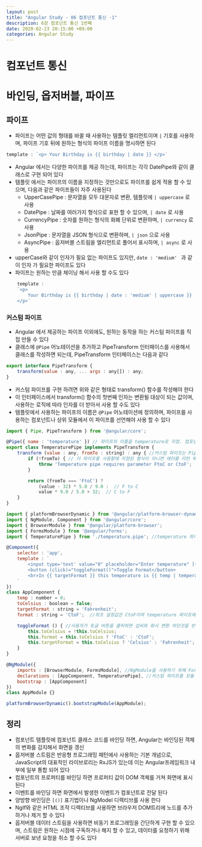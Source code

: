 ```yaml
---
layout: post
title: "Angular Study - 06 컴포넌트 통신 -1"
description: 6장 컴포넌트 통신 1번째
date: 2020-02-23 20:15:00 +09:00
categories: Angular Study
---
```





# 컴포넌트 통신

# 바인딩, 옵저버블, 파이프

## 파이프

- 파이프는 어떤 값의 형태를 바꿀 때 사용하는 템플릿 엘리먼트이며 `|` 기호를 사용하며, 파이프 기호 뒤에 원하는 형식의 파이프 이름을 명시하면 된다

```javascript
template : `<p> Your Birthday is {{ birthday | date }} </p>`
```

- Angular 에서는 다양한 파이프를 제공 하는데, 파이프는 각각 DatePipe와 같이 클래스로 구현 되어 있다
- 템플릿 에서는 파이프의 이름을 지정하는 것만으로도 파이프를 쉽게 적용 할 수 있으며, 다음과 같은 파이프들이 자주 사용된다
	* UpperCasePipe : 문자열을 모두 대문자로 변환, 템플릿에 `| uppercase` 로 사용
	* DatePipe : 날짜를 여러가지 형식으로 표현 할 수 있으며, `| date` 로 사용
	* CurrencyPipe : 숫자를 원하는 형식의 화폐 단위로 변환하며, `| currency` 로 사용
	* JsonPipe : 문자열을 JSON 형식으로 변환하며, `| json` 으로 사용
	* AsyncPipe : 옵저버블 스트림을 엘리먼트로 풀어서 표시하며, `| async` 로 사용
- upperCase와 같이 인자가 필요 없는 파이프도 있지만, `date : 'medium' ` 과 같이 인자 가 필요한 파이프도 있다
- 파이프는 원하는 만큼 체이닝 해서 사용 할 수도 있다

```javascript
	template : 
	`<p> 
		Your Birthday is {{ birthday | date : 'medium' | uppercase }} 
	</p>`
```

### 커스텀 파이프
- Angular 에서 제공하는 파이프 이외에도, 원하는 동작을 하는 커스텀 파이프를 직접 만들 수 있다
- 클래스에 `@Pipe` 어노테이션을 추가하고 PipeTransform 인터페이스를 사용해서 클래스를 작성하면 되는데, PipeTransform 인터페이스는 다음과 같다

```javascript
export interface PipeTransform {
	transform(value : any, ... args : any[]) : any;
}
```

- 커스텀 파이프를 구현 하려면 위와 같은 형태로 transform() 함수를 작성해야 한다
- 이 인터페이스에서 transform() 함수의 첫번째 인자는 변환될 대상이 되는 값이며, 사용하는 로직에 따라 인자를 더 받아서 사용 할 수도 있다
- 템플릿에서 사용하는 파이프의 이름은 `@Pipe` 어노테이션에 정의하며, 파이프를 사용하는 컴포넌트나 상위 모듈에서 이 파이프를 선언해야 사용 할 수 있다

```javascript
import { Pipe, PipeTransform } from '@angular/core';

@Pipe({ name : 'temperature' }) // 파이프의 이름을 temperature로 지정. 컴포넌트 템플릿 에서는 이 이름으로 커스텀 파이프를 사용
export class TemperaturePipe implements PipeTransform {
	transform (value : any, fromTo : string) : any { //커스텀 파이프는 PipeTransform인터페이스로 구현하기 때문에, 반드시 transform을 구현해야 한다
		if (!fromTo) { // 이 파이프를 사용할때 지정된 형식이 아니면 에러를 리턴 해주도록 하였다
			throw 'Temperature pipe requires parameter FtoC or CtoF';
		}

		return (fromTo === 'FtoC') ?
			(value - 32) * 5.0 / 9.0 :  // F to C
			value * 9.0 / 5.0 + 32;  // C to F
	}
}
```

```javascript
import { platformBrowserDynamic } from '@angular/platform-browser-dynamic';
import { NgModule, Component } from '@angular/core';
import { BrowserModule } from '@angular/platform-browser';
import { FormsModule } from '@angular/forms';
import { TemperaturePipe } from './temperature.pipe'; //temperature 파이프 import

@Component({
	selector : 'app',
	template : `
		<input type='text' value="0" placeholder="Enter temperature" [(ngModel)]="temp">
		<button (click)="toggleFormat()">Toggle Format</button>
		<br>In {{ targetFormat }} this temperature is {{ temp | temperature : format | number:'1.1-2' }}  //temperature 파이프에 number 파이프를 체이닝 해서, 정수 한자리를 반드시 표현하고, 소숫점 자리를 최대 2개까지 지정 한것
	`
})
class AppComponent {
	temp : number = 0;
	toCelsius : boolean = false;
	targetFormat : string = 'Fahrenheit';
	format : string = 'CtoF';  //최초 설정값은 CtoF이며 temperature 파이프에 인자로 전달

	toggleFormat () { //사용자가 토글 버튼을 클릭하면 섭씨와 화시 변환 하던것을 반대로 변환
		this.toCelsius = !this.toCelsius;
		this.format = this.toCelsius ? 'FtoC' : 'CtoF';
		this.targetFormat = this.toCelsius ? 'Celsius' : 'Fahrenheit';
	}
}

@NgModule({
	imports : [BrowserModule, FormsModule], //NgModule을 사용하기 위해 FormsModule을 로드
	declarations : [AppComponent, TemperaturePipe], //커스텀 파이프를 모듈 선언에 추가 
	bootstrap : [AppComponent]
})
class AppModule {}

platformBrowserDynamic().bootstrapModule(AppModule);
```

## 정리
- 컴포넌트 템플릿에 컴포넌트 클래스 코드를 바인딩 하면, Angular는 바인딩된 객체의 변화를 감지해서 화면을 갱신
- 옵저버블 스트림은 반응형 프로그래밍 패턴에사 사용하는 기본 개념으로, JavaScript의 대표적인 라이브로리는 RxJS가 있는데 이는 Angular프레임워크 내부에 일부 통합 되어 있다
- 컴포넌트의 프로퍼티를 바인딩 하면 프로퍼티 값이 DOM 객체를 거쳐 화면에 표시 된다
- 이벤트를 바인딩 하면 화면에서 발생한 이벤트가 컴포넌트로 전달 된다
- 양방향 바인딩은 `[()]` 표기법이나 NgModel 디렉티브를 사용 한다
- NgIf와 같은 HTML 조작 디렉티브를 사용하면 브라우저 DOM트리에 노드를 추가 하거나 제거 할 수 있다
- 옵저버블 데이터 스트림을 사용하면 비동기 프로그래밍을 간단하게 구현 할 수 있으며, 스트림은 원하는 시점에 구독하거나 해지 할 수 있고, 데이터를 요청하기 위해 서버로 보낸 요청을 취소 할 수도 있다